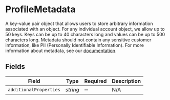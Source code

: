 # ProfileMetadata

A key-value pair object that allows users to store arbitrary information associated with an object.  For any individual account object, we allow up to 50 keys. Keys can be up to 40 characters long and values can be up to 500 characters long.  Metadata should not contain any sensitive customer information, like PII (Personally Identifiable Information). For more information about metadata, see our [documentation](https://help.bolt.com/developers/references/embedded-metadata/).



## Fields

| Field                  | Type                   | Required               | Description            |
| ---------------------- | ---------------------- | ---------------------- | ---------------------- |
| `additionalProperties` | *string*               | :heavy_minus_sign:     | N/A                    |